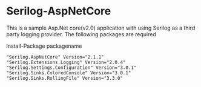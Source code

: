 # Serilog-AspNetCore

This is a sample Asp.Net core(v2.0) application with using Serilog as a third party logging provider.
The following packages are required

Install-Package packagename

    "Serilog.AspNetCore" Version="2.1.1" 
    "Serilog.Extensions.Logging" Version="2.0.4" 
    "Serilog.Settings.Configuration" Version="3.0.1"
    "Serilog.Sinks.ColoredConsole" Version="3.0.1" 
    "Serilog.Sinks.RollingFile" Version="3.3.0" 
  
